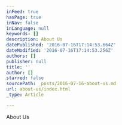 ```yaml
---
inFeed: true
hasPage: true
inNav: false
inLanguage: null
keywords: []
description: About Us
datePublished: '2016-07-16T17:14:53.664Z'
dateModified: '2016-07-16T17:14:53.256Z'
authors: []
publisher: null
title: ''
author: []
starred: false
sourcePath: _posts/2016-07-16-about-us.md
url: about-us/index.html
_type: Article

---
```

About Us
